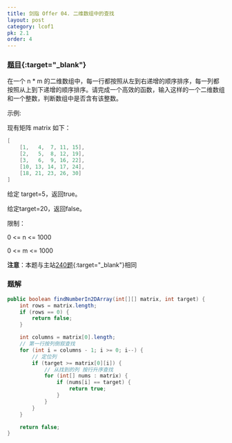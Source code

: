 ```yaml
---
title: 剑指 Offer 04. 二维数组中的查找
layout: post
category: lcof1
pk: 2.1
order: 4
---
```


### [题目](https://leetcode-cn.com/problems/er-wei-shu-zu-zhong-de-cha-zhao-lcof/){:target="_blank"}

在一个 n * m 的二维数组中，每一行都按照从左到右递增的顺序排序，每一列都按照从上到下递增的顺序排序。请完成一个高效的函数，输入这样的一个二维数组和一个整数，判断数组中是否含有该整数。

示例:

现有矩阵 matrix 如下：

```java
[
    [1,   4,  7, 11, 15],
    [2,   5,  8, 12, 19],
    [3,   6,  9, 16, 22],
    [10, 13, 14, 17, 24],
    [18, 21, 23, 26, 30]
]
```

给定 target=5，返回true。

给定target=20，返回false。

限制：

0 <= n <= 1000

0 <= m <= 1000



**注意**：本题与主站[240题](https://leetcode-cn.com/problems/search-a-2d-matrix-ii/){:target="_blank"}相同

### 题解

```java
public boolean findNumberIn2DArray(int[][] matrix, int target) {
    int rows = matrix.length;
    if (rows == 0) {
        return false;
    }

    int columns = matrix[0].length;
    // 第一行按列倒叙查找
    for (int i = columns - 1; i >= 0; i--) {
        // 定位列
        if (target >= matrix[0][i]) {
            // 从找到的列 按行升序查找
            for (int[] nums : matrix) {
                if (nums[i] == target) {
                    return true;
                }
            }
        }
    }

    return false;
}
```